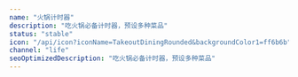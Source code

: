 ```yaml
---
name: "火锅计时器"
description: "吃火锅必备计时器，预设多种菜品"
status: "stable"
icon: "/api/icon?iconName=TakeoutDiningRounded&backgroundColor1=ff6b6b"
channel: "life"
seoOptimizedDescription: "吃火锅必备计时器，预设多种菜品"
---
```

